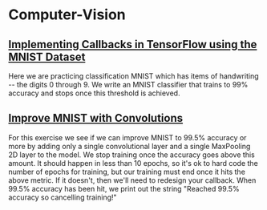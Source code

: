 # Computer-Vision

## [Implementing Callbacks in TensorFlow using the MNIST Dataset](https://github.com/MarcoStallmann/Computer-Vision/blob/04ae0ed3cad36040b7d195c22bdb007b4aafe0c5/Implementing%20Callbacks%20in%20TensorFlow%20using%20the%20MNIST%20Dataset/Implementing_Callbacks_in_TensorFlow_using_the_MNIST_Dataset.ipynb)

Here we are practicing classification MNIST which has items of handwriting -- the digits 0 through 9. We write an MNIST classifier that trains to 99% accuracy and stops once this threshold is achieved. 

 
## [Improve MNIST with Convolutions](https://github.com/MarcoStallmann/Computer-Vision/blob/ef85b000513f0c9d6d52e99181ccafdebff48d10/Improve%20MNIST%20with%20Convolutions/improve_mnist_with_convolutions.ipynb)

For this exercise we see if we can improve MNIST to 99.5% accuracy or more by adding only a single convolutional layer and a single MaxPooling 2D layer to the model. We stop training once the accuracy goes above this amount. It should happen in less than 10 epochs, so it's ok to hard code the number of epochs for training, but our training must end once it hits the above metric. If it doesn't, then we'll need to redesign your callback. When 99.5% accuracy has been hit, we print out the string "Reached 99.5% accuracy so cancelling training!"
